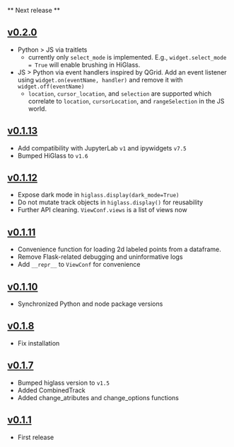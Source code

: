 ** Next release **

## [v0.2.0](https://github.com/higlass/higlass-python/compare/v0.1.13...v0.2.0)

- Python > JS via traitlets
  - currently only `select_mode` is implemented. E.g., `widget.select_mode = True` will enable brushing in HiGlass.
- JS > Python via event handlers inspired by QGrid. Add an event listener using `widget.on(eventName, handler)` and remove it with `widget.off(eventName)`
  - `location`, `cursor_location`, and `selection` are supported which correlate to `location`, `cursorLocation`, and `rangeSelection` in the JS world.

## [v0.1.13](https://github.com/higlass/higlass-python/compare/v0.1.12...v0.1.13)

- Add compatibility with JupyterLab `v1` and ipywidgets `v7.5`
- Bumped HiGlass to `v1.6`

## [v0.1.12](https://github.com/higlass/higlass-python/compare/v0.1.11...v0.1.12)

- Expose dark mode in `higlass.display(dark_mode=True)`
- Do not mutate track objects in `higlass.display()` for reusability
- Further API cleaning. `ViewConf.views` is a list of views now

## [v0.1.11](https://github.com/higlass/higlass-python/compare/v0.1.10...v0.1.11)

- Convenience function for loading 2d labeled points from a dataframe.
- Remove Flask-related debugging and uninformative logs
- Add `__repr__` to `ViewConf` for convenience

## [v0.1.10](https://github.com/higlass/higlass-python/compare/v0.1.8...v0.1.10)

- Synchronized Python and node package versions

## [v0.1.8](https://github.com/higlass/higlass-python/compare/v0.1.7...v0.1.8)

- Fix installation

## [v0.1.7](https://github.com/higlass/higlass-python/compare/v0.1.1...v0.1.7)

- Bumped higlass version to `v1.5`
- Added CombinedTrack
- Added change_atributes and change_options functions

## [v0.1.1](https://github.com/higlass/higlass-python/releases/tag/v0.1.1)

- First release
